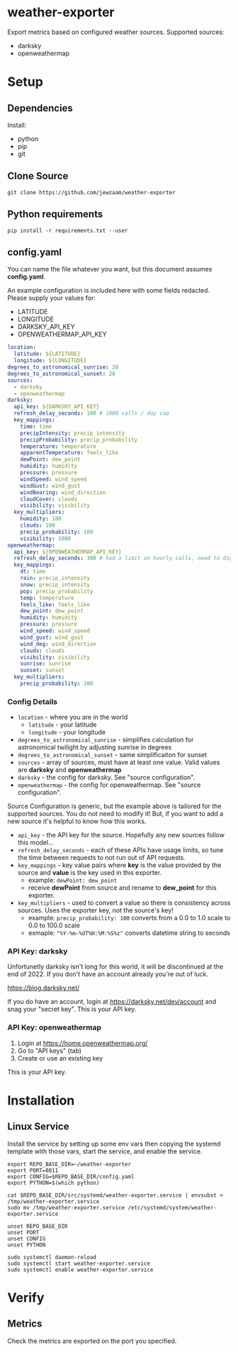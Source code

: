 # weather-exporter

Export metrics based on configured weather sources.  Supported sources:
* darksky
* openweathermap

# Setup

## Dependencies

Install:
* python
* pip
* git

## Clone Source

```shell
git clone https://github.com/jewzaam/weather-exporter
```

## Python requirements

```shell
pip install -r requirements.txt --user
```

## config.yaml

You can name the file whatever you want, but this document assumes **config.yaml**.

An example configuration is included here with some fields redacted.  Please supply your values for:
* LATITUDE
* LONGITUDE
* DARKSKY_API_KEY
* OPENWEATHERMAP_API_KEY

```yaml
location:
  latitude: ${LATITUDE}
  longitude: ${LONGITUDE}
degrees_to_astronomical_sunrise: 20
degrees_to_astronomical_sunset: 20
sources:
  - darksky
  - openweathermap
darksky:
  api_key: ${DARKSKY_API_KEY}
  refresh_delay_seconds: 100 # 1000 calls / day cap
  key_mappings:
    time: time
    precipIntensity: precip_intensity
    precipProbability: precip_probability
    temperature: temperature
    apparentTemperature: feels_like
    dewPoint: dew_point
    humidity: humidity
    pressure: pressure
    windSpeed: wind_speed
    windGust: wind_gust
    windBearing: wind_direction
    cloudCover: clouds
    visibility: visibility
  key_multipliers:
    humidity: 100
    clouds: 100
    precip_probability: 100
    visibility: 1000
openweathermap:
  api_key: ${OPENWEATHERMAP_API_KEY}
  refresh_delay_seconds: 300 # had a limit on hourly calls, need to dig up the reference
  key_mappings:
    dt: time
    rain: precip_intensity
    snow: precip_intensity
    pop: precip_probability
    temp: temperature
    feels_like: feels_like
    dew_point: dew_point
    humidity: humidity
    pressure: pressure
    wind_speed: wind_speed
    wind_gust: wind_gust
    wind_deg: wind_direction
    clouds: clouds
    visibility: visibility
    sunrise: sunrise
    sunset: sunset
  key_multipliers:
    precip_probability: 100
```

### Config Details

* `location` - where you are in the world
  * `latitude` - your latitude
  * `longitude` - your longitude
* `degrees_to_astronomical_sunrise` - simplifies calculation for astronomical twilight by adjusting sunrise in degrees
* `degrees_to_astronomical_sunset` - same simplificaiton for sunset
* `sources` - array of sources, must have at least one value.  Valid values are **darksky** and **openweathermap**
* `darksky` - the config for darksky.  See "source configuration".
* `openweathermap` - the config for openweathermap.  See "source configuration".

Source Configuration is generic, but the example above is tailored for the supported sources.  You do not need to modify it!  But, if you want to add a new source it's helpful to know how this works.
* `api_key` - the API key for the source.  Hopefully any new sources follow this model...
* `refresh_delay_seconds` - each of these APIs have usage limits, so tune the time between requests to not run out of API requests.
* `key_mappings` - key value pairs where **key** is the value provided by the source and **value** is the key used in this exporter.
  * example: `dewPoint: dew_point`
  * receive **dewPoint** from source and rename to **dew_point** for this exporter.
* `key_multipliers` - used to convert a value so there is consistency across sources.  Uses the exporter key, not the source's key!
  * example: `precip_probability: 100` converts from a 0.0 to 1.0 scale to 0.0 to 100.0 scale
  * exmaple: `"%Y-%m-%dT%H:%M:%S%z"` converts datetime string to seconds

### API Key: darksky

Unfortunetly darksky isn't long for this world, it will be discontinued at the end of 2022.  If you don't have an account already you're out of luck.

https://blog.darksky.net/

If you do have an account, login at https://darksky.net/dev/account and snag your "secret key".  This is your API key.

### API Key: openweathermap

1. Login at https://home.openweathermap.org/ 
1. Go to "API keys" (tab)
1. Create or use an existing key

This is your API key.

# Installation

## Linux Service

Install the service by setting up some env vars then copying the systemd template with those vars, start the service, and enable the service.

```shell
export REPO_BASE_DIR=~/weather-exporter
export PORT=8011
export CONFIG=$REPO_BASE_DIR/config.yaml
export PYTHON=$(which python)

cat $REPO_BASE_DIR/src/systemd/weather-exporter.service | envsubst > /tmp/weather-exporter.service
sudo mv /tmp/weather-exporter.service /etc/systemd/system/weather-exporter.service

unset REPO_BASE_DIR
unset PORT
unset CONFIG
unset PYTHON

sudo systemctl daemon-reload
sudo systemctl start weather-exporter.service
sudo systemctl enable weather-exporter.service
```

# Verify

## Metrics 
Check the metrics are exported on the port you specified.
